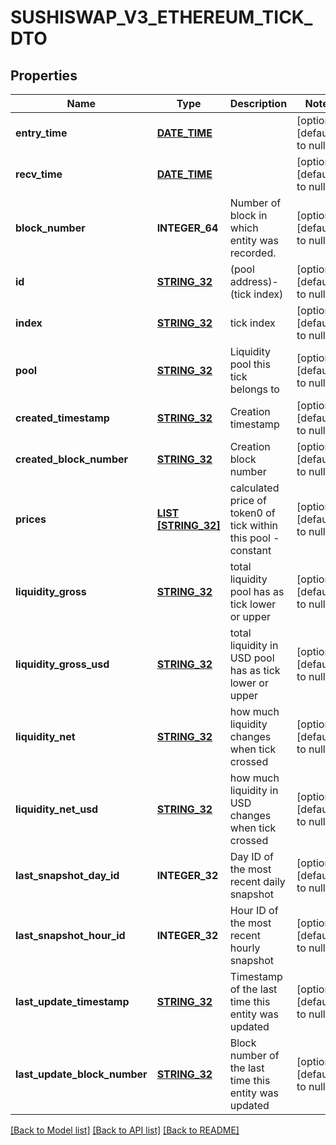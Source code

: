 # SUSHISWAP_V3_ETHEREUM_TICK_DTO

## Properties
Name | Type | Description | Notes
------------ | ------------- | ------------- | -------------
**entry_time** | [**DATE_TIME**](DATE_TIME.md) |  | [optional] [default to null]
**recv_time** | [**DATE_TIME**](DATE_TIME.md) |  | [optional] [default to null]
**block_number** | **INTEGER_64** | Number of block in which entity was recorded. | [optional] [default to null]
**id** | [**STRING_32**](STRING_32.md) | (pool address)-(tick index) | [optional] [default to null]
**index** | [**STRING_32**](STRING_32.md) | tick index | [optional] [default to null]
**pool** | [**STRING_32**](STRING_32.md) | Liquidity pool this tick belongs to | [optional] [default to null]
**created_timestamp** | [**STRING_32**](STRING_32.md) | Creation timestamp | [optional] [default to null]
**created_block_number** | [**STRING_32**](STRING_32.md) | Creation block number | [optional] [default to null]
**prices** | [**LIST [STRING_32]**](STRING_32.md) | calculated price of token0 of tick within this pool - constant | [optional] [default to null]
**liquidity_gross** | [**STRING_32**](STRING_32.md) | total liquidity pool has as tick lower or upper | [optional] [default to null]
**liquidity_gross_usd** | [**STRING_32**](STRING_32.md) | total liquidity in USD pool has as tick lower or upper | [optional] [default to null]
**liquidity_net** | [**STRING_32**](STRING_32.md) | how much liquidity changes when tick crossed | [optional] [default to null]
**liquidity_net_usd** | [**STRING_32**](STRING_32.md) | how much liquidity in USD changes when tick crossed | [optional] [default to null]
**last_snapshot_day_id** | **INTEGER_32** | Day ID of the most recent daily snapshot | [optional] [default to null]
**last_snapshot_hour_id** | **INTEGER_32** | Hour ID of the most recent hourly snapshot | [optional] [default to null]
**last_update_timestamp** | [**STRING_32**](STRING_32.md) | Timestamp of the last time this entity was updated | [optional] [default to null]
**last_update_block_number** | [**STRING_32**](STRING_32.md) | Block number of the last time this entity was updated | [optional] [default to null]

[[Back to Model list]](../README.md#documentation-for-models) [[Back to API list]](../README.md#documentation-for-api-endpoints) [[Back to README]](../README.md)


